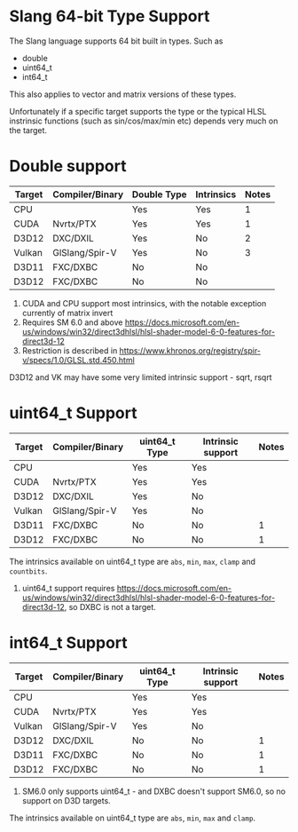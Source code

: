 Slang 64-bit Type Support
=========================

The Slang language supports 64 bit built in types. Such as

* double
* uint64_t
* int64_t

This also applies to vector and matrix versions of these types. 

Unfortunately if a specific target supports the type or the typical HLSL instrinsic functions (such as sin/cos/max/min etc) depends very much on the target. 

Double support
==============

Target   | Compiler/Binary  |  Double Type   |   Intrinsics          |  Notes
---------|------------------|----------------|-----------------------|-----------
CPU      |                  |      Yes       |          Yes          |  1
CUDA     | Nvrtx/PTX        |      Yes       |          Yes          |  1
D3D12    | DXC/DXIL         |      Yes       |          No           |  2 
Vulkan   | GlSlang/Spir-V   |      Yes       |          No           |  3
D3D11    | FXC/DXBC         |      No        |          No           |
D3D12    | FXC/DXBC         |      No        |          No           | 

1) CUDA and CPU support most intrinsics, with the notable exception currently of matrix invert
2) Requires SM 6.0 and above  https://docs.microsoft.com/en-us/windows/win32/direct3dhlsl/hlsl-shader-model-6-0-features-for-direct3d-12
3) Restriction is described in  https://www.khronos.org/registry/spir-v/specs/1.0/GLSL.std.450.html

D3D12 and VK may have some very limited intrinsic support - sqrt, rsqrt


uint64_t Support
=================

Target   | Compiler/Binary  |  uint64_t Type |  Intrinsic support | Notes
---------|------------------|----------------|--------------------|--------
CPU      |                  |      Yes       |          Yes       |   
CUDA     | Nvrtx/PTX        |      Yes       |          Yes       |   
D3D12    | DXC/DXIL         |      Yes       |          No        |   
Vulkan   | GlSlang/Spir-V   |      Yes       |          No        |   
D3D11    | FXC/DXBC         |      No        |          No        |   1
D3D12    | FXC/DXBC         |      No        |          No        |   1

The intrinsics available on uint64_t type are `abs`, `min`, `max`, `clamp` and `countbits`.

1) uint64_t support requires https://docs.microsoft.com/en-us/windows/win32/direct3dhlsl/hlsl-shader-model-6-0-features-for-direct3d-12, so DXBC is not a target.

int64_t Support
================

Target   | Compiler/Binary  |  uint64_t Type |  Intrinsic support | Notes
---------|------------------|----------------|--------------------|--------
CPU      |                  |      Yes       |          Yes       |   
CUDA     | Nvrtx/PTX        |      Yes       |          Yes       |   
Vulkan   | GlSlang/Spir-V   |      Yes       |          No        |   
D3D12    | DXC/DXIL         |      No        |          No        | 1    
D3D11    | FXC/DXBC         |      No        |          No        | 1 
D3D12    | FXC/DXBC         |      No        |          No        | 1

1) SM6.0 only supports uint64_t - and DXBC doesn't support SM6.0, so no support on D3D targets.


The intrinsics available on uint64_t type are `abs`, `min`, `max` and `clamp`.



